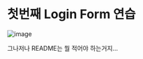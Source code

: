 # 첫번째 Login Form 연습

![image](https://user-images.githubusercontent.com/81960684/126710088-2e53a435-4919-4e0c-8521-557bc0dd7ba3.png)


그나저나 README는 뭘 적어야 하는거지...

